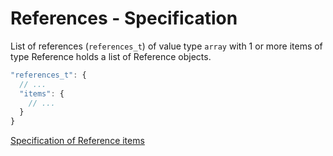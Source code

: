 # References - Specification

List of references (`references_t`) of value type `array` with 1 or more items of type Reference holds a list of Reference objects.

```javascript
"references_t": {
  // ...
  "items": {
    // ...
  }
}
```

[Specification of Reference items](references/reference-spec.en.md)

